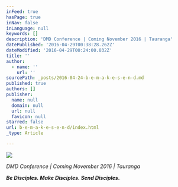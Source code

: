 ```yaml
---
inFeed: true
hasPage: true
inNav: false
inLanguage: null
keywords: []
description: 'DMD Conference | Coming November 2016 | Tauranga'
datePublished: '2016-04-29T00:38:28.262Z'
dateModified: '2016-04-29T00:24:00.032Z'
title: ''
author:
  - name: ''
    url: ''
sourcePath: _posts/2016-04-24-b-e-m-a-k-e-s-e-n-d.md
published: true
authors: []
publisher:
  name: null
  domain: null
  url: null
  favicon: null
starred: false
url: b-e-m-a-k-e-s-e-n-d/index.html
_type: Article

---
```

![](https://the-grid-user-content.s3-us-west-2.amazonaws.com/defbeb84-6f6b-49fe-be3d-9510f69cb35e.jpg)

_DMD Conference | Coming November 2016 | Tauranga_

**_Be Disciples. Make Disciples. Send Disciples._**